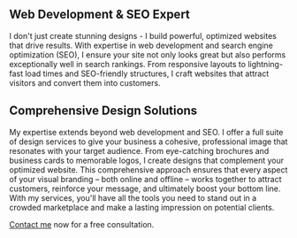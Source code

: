 ## Web Development & SEO Expert

I don't just create stunning designs - I build powerful, optimized websites that drive results. With expertise in web development and search engine optimization (SEO), I ensure your site not only looks great but also performs exceptionally well in search rankings. From responsive layouts to lightning-fast load times and SEO-friendly structures, I craft websites that attract visitors and convert them into customers.

## Comprehensive Design Solutions

My expertise extends beyond web development and SEO. I offer a full suite of design services to give your business a cohesive, professional image that resonates with your target audience. From eye-catching brochures and business cards to memorable logos, I create designs that complement your optimized website. This comprehensive approach ensures that every aspect of your visual branding – both online and offline – works together to attract customers, reinforce your message, and ultimately boost your bottom line. With my services, you'll have all the tools you need to stand out in a crowded marketplace and make a lasting impression on potential clients.

[Contact me](#contact) now for a free consultation.
